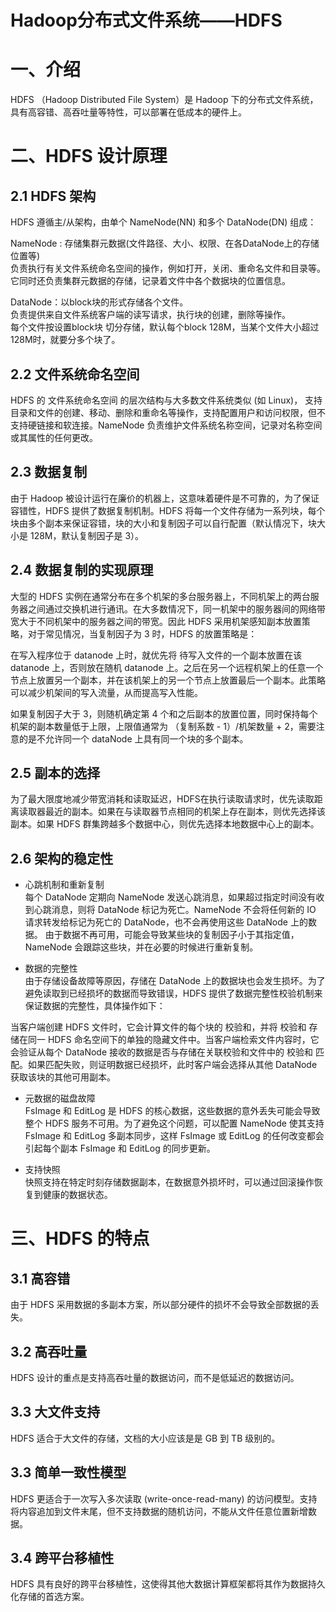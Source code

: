 

Hadoop分布式文件系统——HDFS
==============



一、介绍
==============
HDFS （Hadoop Distributed File System）是 Hadoop 下的分布式文件系统，具有高容错、高吞吐量等特性，可以部署在低成本的硬件上。


二、HDFS 设计原理
==============

2.1 HDFS 架构
--------------
HDFS 遵循主/从架构，由单个 NameNode(NN) 和多个 DataNode(DN) 组成：

NameNode : 存储集群元数据(文件路径、大小、权限、在各DataNode上的存储位置等)  
负责执行有关文件系统命名空间的操作，例如打开，关闭、重命名文件和目录等。它同时还负责集群元数据的存储，记录着文件中各个数据块的位置信息。

DataNode：以block块的形式存储各个文件。  
负责提供来自文件系统客户端的读写请求，执行块的创建，删除等操作。   
每个文件按设置block块 切分存储，默认每个block 128M，当某个文件大小超过128M时，就要分多个块了。


2.2 文件系统命名空间
--------------
HDFS 的 文件系统命名空间 的层次结构与大多数文件系统类似 (如 Linux)， 支持目录和文件的创建、移动、删除和重命名等操作，支持配置用户和访问权限，但不支持硬链接和软连接。NameNode 负责维护文件系统名称空间，记录对名称空间或其属性的任何更改。


2.3 数据复制
--------------
由于 Hadoop 被设计运行在廉价的机器上，这意味着硬件是不可靠的，为了保证容错性，HDFS 提供了数据复制机制。HDFS 将每一个文件存储为一系列块，每个块由多个副本来保证容错，块的大小和复制因子可以自行配置（默认情况下，块大小是 128M，默认复制因子是 3）。


2.4 数据复制的实现原理
--------------
大型的 HDFS 实例在通常分布在多个机架的多台服务器上，不同机架上的两台服务器之间通过交换机进行通讯。在大多数情况下，同一机架中的服务器间的网络带宽大于不同机架中的服务器之间的带宽。因此 HDFS 采用机架感知副本放置策略，对于常见情况，当复制因子为 3 时，HDFS 的放置策略是：

在写入程序位于 datanode 上时，就优先将 待写入文件的一个副本放置在该 datanode 上，否则放在随机 datanode 上。之后在另一个远程机架上的任意一个节点上放置另一个副本，并在该机架上的另一个节点上放置最后一个副本。此策略可以减少机架间的写入流量，从而提高写入性能。

如果复制因子大于 3，则随机确定第 4 个和之后副本的放置位置，同时保持每个机架的副本数量低于上限，上限值通常为 （复制系数 - 1）/机架数量 + 2，需要注意的是不允许同一个 dataNode 上具有同一个块的多个副本。


2.5 副本的选择
--------------
为了最大限度地减少带宽消耗和读取延迟，HDFS在执行读取请求时，优先读取距离读取器最近的副本。如果在与读取器节点相同的机架上存在副本，则优先选择该副本。如果 HDFS 群集跨越多个数据中心，则优先选择本地数据中心上的副本。


2.6 架构的稳定性
--------------
- 心跳机制和重新复制  
每个 DataNode 定期向 NameNode 发送心跳消息，如果超过指定时间没有收到心跳消息，则将 DataNode 标记为死亡。NameNode 不会将任何新的 IO 请求转发给标记为死亡的 DataNode，也不会再使用这些 DataNode 上的数据。   由于数据不再可用，可能会导致某些块的复制因子小于其指定值，NameNode 会跟踪这些块，并在必要的时候进行重新复制。


- 数据的完整性  
由于存储设备故障等原因，存储在 DataNode 上的数据块也会发生损坏。为了避免读取到已经损坏的数据而导致错误，HDFS 提供了数据完整性校验机制来保证数据的完整性，具体操作如下：

当客户端创建 HDFS 文件时，它会计算文件的每个块的 校验和，并将 校验和 存储在同一 HDFS 命名空间下的单独的隐藏文件中。当客户端检索文件内容时，它会验证从每个 DataNode 接收的数据是否与存储在关联校验和文件中的 校验和 匹配。如果匹配失败，则证明数据已经损坏，此时客户端会选择从其他 DataNode 获取该块的其他可用副本。


- 元数据的磁盘故障  
FsImage 和 EditLog 是 HDFS 的核心数据，这些数据的意外丢失可能会导致整个 HDFS 服务不可用。为了避免这个问题，可以配置 NameNode 使其支持 FsImage 和 EditLog 多副本同步，这样 FsImage 或 EditLog 的任何改变都会引起每个副本 FsImage 和 EditLog 的同步更新。


- 支持快照  
快照支持在特定时刻存储数据副本，在数据意外损坏时，可以通过回滚操作恢复到健康的数据状态。



三、HDFS 的特点
==============

3.1 高容错
--------------
由于 HDFS 采用数据的多副本方案，所以部分硬件的损坏不会导致全部数据的丢失。


3.2 高吞吐量
--------------
HDFS 设计的重点是支持高吞吐量的数据访问，而不是低延迟的数据访问。


3.3 大文件支持
--------------
HDFS 适合于大文件的存储，文档的大小应该是是 GB 到 TB 级别的。


3.3 简单一致性模型
--------------
HDFS 更适合于一次写入多次读取 (write-once-read-many) 的访问模型。支持将内容追加到文件末尾，但不支持数据的随机访问，不能从文件任意位置新增数据。


3.4 跨平台移植性
--------------
HDFS 具有良好的跨平台移植性，这使得其他大数据计算框架都将其作为数据持久化存储的首选方案。





